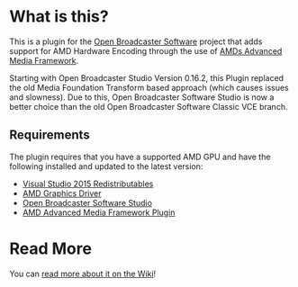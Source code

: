# What is this?
This is a plugin for the [Open Broadcaster Software](https://obsproject.com/) project that adds support for AMD Hardware Encoding through the use of [AMDs Advanced Media Framework](https://github.com/GPUOpen-LibrariesAndSDKs/AMF).

Starting with Open Broadcaster Studio Version 0.16.2, this Plugin replaced the old Media Foundation Transform based approach (which causes issues and slowness). Due to this, Open Broadcaster Software Studio is now a better choice than the old Open Broadcaster Software Classic VCE branch.

## Requirements
The plugin requires that you have a supported AMD GPU and have the following installed and updated to the latest version:

* [Visual Studio 2015 Redistributables](https://www.microsoft.com/en-us/download/details.aspx?id=48145)
* [AMD Graphics Driver](https://support.amd.com/en-us/download)
* [Open Broadcaster Software Studio](https://obsproject.com/download#mp)
* [AMD Advanced Media Framework Plugin](https://github.com/Xaymar/obs-studio_amf-encoder-plugin/tags)

# Read More

You can [read more about it on the Wiki](https://github.com/Xaymar/obs-studio_amf-encoder-plugin/wikis/home)!